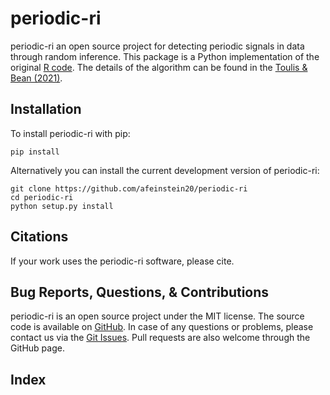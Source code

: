 
periodic-ri
=====================================================

periodic-ri an open source project for detecting periodic signals in data through
random inference. This package is a Python implementation of the original [R code](https://github.com/ptoulis/ri-exoplanet-detection).
The details of the algorithm can be found in the [Toulis & Bean (2021)](https://www.ptoulis.com/s/astro_main.pdf).


Installation
------------

To install periodic-ri with pip:
   
    pip install

Alternatively you can install the current development version of periodic-ri:

    git clone https://github.com/afeinstein20/periodic-ri
    cd periodic-ri
    python setup.py install
	    

Citations
---------

If your work uses the periodic-ri software, please cite.


Bug Reports, Questions, & Contributions
---------------------------------------

periodic-ri is an open source project under the MIT license. The source code is available on [GitHub](https://github.com/afeinstein20/periodic-ri). In case of any questions or problems, please contact us via the [Git Issues](https://github.com/afeinstein20/periodic-ri/issues). Pull requests are also welcome through the GitHub page.


Index
-----

